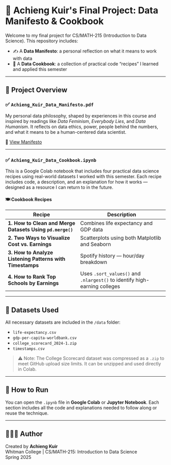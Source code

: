 # 📘 Achieng Kuir's Final Project: Data Manifesto & Cookbook

Welcome to my final project for CS/MATH-215 (Introduction to Data Science). This repository includes:

- ✍️ A **Data Manifesto**: a personal reflection on what it means to work with data
- 🍳 A **Data Cookbook**: a collection of practical code “recipes” I learned and applied this semester

---

## 🧭 Project Overview

### ✅ `Achieng_Kuir_Data_Manifesto.pdf`
My personal data philosophy, shaped by experiences in this course and inspired by readings like *Data Feminism*, *Everybody Lies*, and *Data Humanism*. It reflects on data ethics, power, people behind the numbers, and what it means to be a human-centered data scientist.

📄 [View Manifesto](./Achieng_Kuir_Data_Manifesto.pdf)

---

### ✅ `Achieng_Kuir_Data_Cookbook.ipynb`
This is a Google Colab notebook that includes four practical data science recipes using real-world datasets I worked with this semester. Each recipe includes code, a description, and an explanation for how it works — designed as a resource I can return to in the future.

#### 🍽️ Cookbook Recipes
| Recipe | Description |
|--------|-------------|
| **1. How to Clean and Merge Datasets Using `pd.merge()`** | Combines life expectancy and GDP data |
| **2. Two Ways to Visualize Cost vs. Earnings** | Scatterplots using both Matplotlib and Seaborn |
| **3. How to Analyze Listening Patterns with Timestamps** | Spotify history — hour/day breakdown |
| **4. How to Rank Top Schools by Earnings** | Uses `.sort_values()` and `.nlargest()` to identify high-earning colleges |

---

## 📂 Datasets Used

All necessary datasets are included in the `/data` folder:
- `life-expectancy.csv`
- `gdp-per-capita-worldbank.csv`
- `college_scorecard_2024-1.zip`
- `timestamps.csv`

> ⚠️ Note: The College Scorecard dataset was compressed as a `.zip` to meet GitHub upload size limits. It can be unzipped and used directly in Colab.

---

## 🚀 How to Run

You can open the `.ipynb` file in **Google Colab** or **Jupyter Notebook**. Each section includes all the code and explanations needed to follow along or reuse the technique.

---

## 👩🏾‍💻 Author

Created by **Achieng Kuir**  
Whitman College | CS/MATH-215: Introduction to Data Science  
Spring 2025

